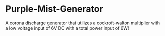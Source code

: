# Purple-Mist-Generator
A corona discharge generator that utilizes a cockroft-walton multiplier with a low voltage input of 6V DC with a total power input of 6W!
